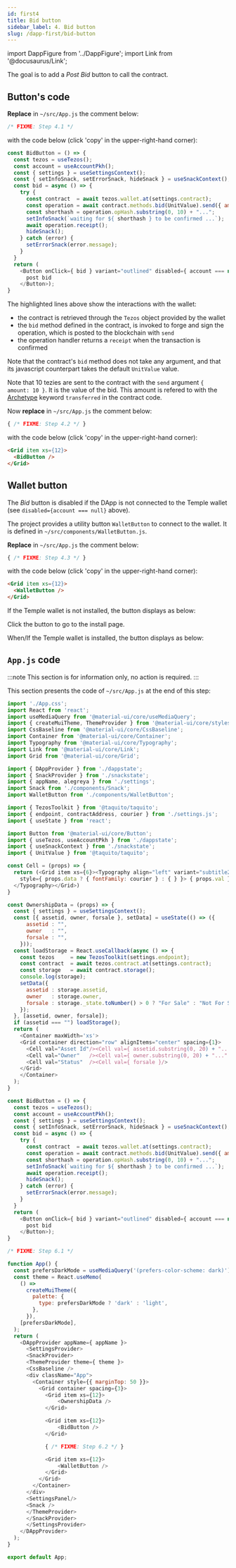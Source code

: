 ```yaml
---
id: first4
title: Bid button
sidebar_label: 4. Bid button
slug: /dapp-first/bid-button
---
```

import DappFigure from '../DappFigure';
import Link from '@docusaurus/Link';

The goal is to add a *Post Bid* button to call the contract.
## Button's code

**Replace** in `~/src/App.js` the comment below:

```js
/* FIXME: Step 4.1 */
```

with the code below (click 'copy' in the upper-right-hand corner):

```js {8-9,12}
const BidButton = () => {
  const tezos = useTezos();
  const account = useAccountPkh();
  const { settings } = useSettingsContext();
  const { setInfoSnack, setErrorSnack, hideSnack } = useSnackContext();
  const bid = async () => {
    try {
      const contract  = await tezos.wallet.at(settings.contract);
      const operation = await contract.methods.bid(UnitValue).send({ amount: 10 });
      const shorthash = operation.opHash.substring(0, 10) + "...";
      setInfoSnack(`waiting for ${ shorthash } to be confirmed ...`);
      await operation.receipt();
      hideSnack();
    } catch (error) {
      setErrorSnack(error.message);
    }
  }
  return (
    <Button onClick={ bid } variant="outlined" disabled={ account === null }>
      post bid
    </Button>);
}
```

The highlighted lines above show the interactions with the wallet:
* the contract is retrieved through the `Tezos` object provided by the wallet
* the `bid` method defined in the <Link to='/docs/dapp-first/contract#entrypoints'>contract</Link>, is invoked to forge and sign the operation, which is posted to the blockchain with `send`
* the operation handler returns a `receipt` when the transaction is confirmed

Note that the contract's `bid` method does not take any argument, and that its javascript counterpart takes the default `UnitValue` value.

Note that 10 tezies are sent to the contract with the `send` argument `{ amount: 10 }`. It is the value of the bid. This amount is refered to with the <a href='https://archetype-lang.org/'>Archetype</a> keyword `transferred` in the contract <Link to='/docs/dapp-first/contract#copy-contract-code'>code</Link>.

Now **replace** in `~/src/App.js` the comment below:

```js
{ /* FIXME: Step 4.2 */ }
```

with the code below (click 'copy' in the upper-right-hand corner):

```html
<Grid item xs={12}>
  <BidButton />
</Grid>
```

## Wallet button

The *Bid* button is disabled if the DApp is not connected to the <Link to='/docs/dapp-tools/thanos'>Temple wallet</Link> (see `disabled={account === null}` above).

The project provides a utility button `WalletButton` to connect to the wallet. It is defined in `~/src/components/WalletButton.js`.

**Replace** in `~/src/App.js` the comment below:

```js
{ /* FIXME: Step 4.3 */ }
```

with the code below (click 'copy' in the upper-right-hand corner):

```html
<Grid item xs={12}>
  <WalletButton />
</Grid>
```

If the <Link to='/docs/dapp-tools/thanos'>Temple wallet</Link> is not installed, the button displays as below:

<DappFigure img='wallet_button1.png' width='50%'/>

Click the button to go to the install page.

When/If the <Link to='/docs/dapp-tools/thanos'>Temple wallet</Link> is installed, the button displays as below:

<DappFigure img='wallet_button2.png' width='50%'/>

## `App.js` code

:::note
This section is for information only, no action is required.
:::

This section presents the code of `~/src/App.js` at the end of this step:

```js {62-83,111-113,117-119}
import './App.css';
import React from 'react';
import useMediaQuery from '@material-ui/core/useMediaQuery';
import { createMuiTheme, ThemeProvider } from '@material-ui/core/styles';
import CssBaseline from '@material-ui/core/CssBaseline';
import Container from '@material-ui/core/Container';
import Typography from '@material-ui/core/Typography';
import Link from '@material-ui/core/Link';
import Grid from '@material-ui/core/Grid';

import { DAppProvider } from './dappstate';
import { SnackProvider } from './snackstate';
import { appName, alegreya } from './settings';
import Snack from './components/Snack';
import WalletButton from './components/WalletButton';

import { TezosToolkit } from '@taquito/taquito';
import { endpoint, contractAddress, courier } from './settings.js';
import { useState } from 'react';

import Button from '@material-ui/core/Button';
import { useTezos, useAccountPkh } from './dappstate';
import { useSnackContext } from './snackstate';
import { UnitValue } from '@taquito/taquito';

const Cell = (props) => {
  return (<Grid item xs={6}><Typography align="left" variant="subtitle2"
    style={ props.data ? { fontFamily: courier } : { } }> { props.val }
  </Typography></Grid>)
}

const OwnershipData = (props) => {
  const { settings } = useSettingsContext();
  const [{ assetid, owner, forsale }, setData] = useState(() => ({
      assetid : "",
      owner   : "",
      forsale : "",
    }));
  const loadStorage = React.useCallback(async () => {
    const tezos     = new TezosToolkit(settings.endpoint);
    const contract  = await tezos.contract.at(settings.contract);
    const storage   = await contract.storage();
    console.log(storage);
    setData({
      assetid : storage.assetid,
      owner   : storage.owner,
      forsale : storage._state.toNumber() > 0 ? "For Sale" : "Not For Sale",
    });
  }, [assetid, owner, forsale]);
  if (assetid === "") loadStorage();
  return (
    <Container maxWidth='xs'>
    <Grid container direction="row" alignItems="center" spacing={1}>
      <Cell val="Asset Id"/><Cell val={ assetid.substring(0, 20) + "..." } data/>
      <Cell val="Owner"   /><Cell val={ owner.substring(0, 20) + "..." } data/>
      <Cell val="Status"  /><Cell val={ forsale }/>
    </Grid>
    </Container>
  );
}

const BidButton = () => {
  const tezos = useTezos();
  const account = useAccountPkh();
  const { settings } = useSettingsContext();
  const { setInfoSnack, setErrorSnack, hideSnack } = useSnackContext();
  const bid = async () => {
    try {
      const contract  = await tezos.wallet.at(settings.contract);
      const operation = await contract.methods.bid(UnitValue).send({ amount: 10 });
      const shorthash = operation.opHash.substring(0, 10) + "...";
      setInfoSnack(`waiting for ${ shorthash } to be confirmed ...`);
      await operation.receipt();
      hideSnack();
    } catch (error) {
      setErrorSnack(error.message);
    }
  }
  return (
    <Button onClick={ bid } variant="outlined" disabled={ account === null }>
      post bid
    </Button>);
}

/* FIXME: Step 6.1 */

function App() {
  const prefersDarkMode = useMediaQuery('(prefers-color-scheme: dark)');
  const theme = React.useMemo(
    () =>
      createMuiTheme({
        palette: {
          type: prefersDarkMode ? 'dark' : 'light',
        },
      }),
    [prefersDarkMode],
  );
  return (
    <DAppProvider appName={ appName }>
      <SettingsProvider>
      <SnackProvider>
      <ThemeProvider theme={ theme }>
      <CssBaseline />
      <div className="App">
        <Container style={{ marginTop: 50 }}>
          <Grid container spacing={3}>
            <Grid item xs={12}>
                <OwnershipData />
            </Grid>

            <Grid item xs={12}>
                <BidButton />
            </Grid>

            { /* FIXME: Step 6.2 */ }

            <Grid item xs={12}>
                <WalletButton />
            </Grid>
          </Grid>
        </Container>
      </div>
      <SettingsPanel/>
      <Snack />
      </ThemeProvider>
      </SnackProvider>
      </SettingsProvider>
    </DAppProvider>
  );
}

export default App;
```
